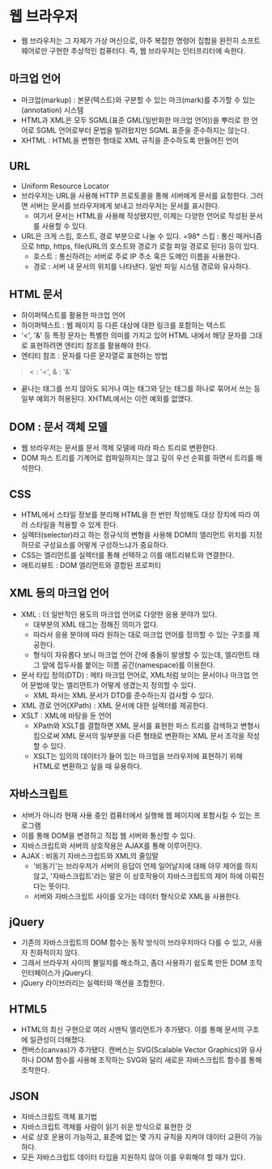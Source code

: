 # 웹 브라우저

* 웹 브라우저는 그 자체가 가상 머신으로, 아주 복잡한 명령어 집합을 완전히 소프트웨어로만 구현한 추상적인 컴퓨터다. 즉, 웹 브라우저는 인터프리터에 속한다.

## 마크업 언어

* 마크업(markup) : 본문(텍스트)와 구분할 수 있는 마크(mark)를 추가할 수 있는(annotation) 시스템
* HTML과 XML은 모두 SGML(표준 GML(일반화한 마크업 언어))을 뿌리로 한 언어로 SGML 언어로부터 문법을 빌려왔지만 SGML 표준을 준수하지는 않는다.
* XHTML : HTML을 변형한 형태로 XML 규칙을 준수하도록 만들어진 언어

## URL

* Uniform Resource Locator
* 브라우저는 URL을 사용해 HTTP 프로토콜을 통해 서버에게 문서를 요청한다. 그러면 서버는 문서를 브라우저에게 보내고 브라우저는 문서를 표시한다.
  * 여기서 문서는 HTML을 사용해 작성됐지만, 이제는 다양한 언어로 작성된 문서를 사용할 수 있다.
* URL은 크게 스킴, 호스트, 경로 부분으로 나눌 수 있다.
=98* 스킴 : 통신 매커니즘으로 http, https, file(URL의 호스트와 경로가 로컬 파일 경로로 된다) 등이 있다.
  * 호스트 : 통신하려는 서버로 주로 IP 주소 혹은 도메인 이름을 사용한다.
  * 경로 : 서버 내 문서의 위치를 나타낸다. 일반 파일 시스템 경로와 유사하다.

## HTML 문서

* 하이퍼텍스트를 활용한 마크업 언어
* 하이퍼텍스트 : 웹 페이지 등 다른 대상에 대한 링크를 포함하는 텍스트
* '<', '&' 등 특정 문자는 특별한 의미를 가지고 있어 HTML 내에서 해당 문자를 그대로 표현하려면 엔티티 참조를 활용해야 한다.
* 엔티티 참조 : 문자를 다른 문자열로 표현하는 방법
> &lt; : '<', &amp; : '&'
* 끝나는 태그를 쓰지 않아도 되거나 여는 태그와 닫는 태그를 하나로 묶어서 쓰는 등 일부 예외가 허용된다. XHTML에서는 이런 예외를 없앴다.

## DOM : 문서 객체 모델

* 웹 브라우저는 문서를 문서 객체 모델에 따라 파스 트리로 변환한다.
* DOM 파스 트리를 기계어로 컴파일하지는 않고 깊이 우선 순회를 하면서 트리를 해석한다.

## CSS

* HTML에서 스타일 정보를 분리해 HTML을 한 번만 작성해도 대상 장치에 따라 여러 스타일을 적용할 수 있게 한다.
* 실렉터(selector)라고 하는 정규식의 변형을 사용해 DOM의 엘리먼트 위치를 지정하므로 구성요소를 어떻게 구성하느냐가 중요하다.
* CSS는 엘리먼트를 실렉터를 통해 선택하고 이를 애트리뷰트와 연결한다.
* 애트리뷰트 : DOM 엘리먼트와 결합된 프로퍼티

## XML 등의 마크업 언어

* XML : 더 일반적인 용도의 마크업 언어로 다양한 응용 분야가 있다.
  * 대부분의 XML 태그는 정해진 의미가 없다.
  * 따라서 응용 분야에 따라 원하는 대로 마크업 언어를 정의할 수 있는 구조를 제공한다.
  * 형식이 자유롭다 보니 마크업 언어 간에 충돌이 발생할 수 있는데, 엘리먼트 태그 앞에 접두사를 붙이는 이름 공간(namespace)를 이용한다.
* 문서 타입 정의(DTD) : 메타 마크업 언어로, XML처럼 보이는 문서이나 마크업 언어 문법에 맞는 엘리먼트가 어떻게 생겼는지 정의할 수 있다. 
  * XML 파서는 XML 문서가 DTD를 준수하는지 검사할 수 있다.
* XML 경로 언어(XPath) : XML 문서에 대한 실렉터를 제공한다.
* XSLT : XML에 바탕을 둔 언어
  * XPath와 XSLT를 결합하면 XML 문서를 표현한 파스 트리를 검색하고 변형시킴으로써 XML 문서의 일부분을 다른 형태로 변환하는 XML 문서 조각을 작성할 수 있다.
  * XSLT는 임의의 데이터가 들어 있는 마크업을 브라우저에 표현하기 위해 HTML로 변환하고 싶을 때 유용하다.

## 자바스크립트

* 서버가 아니라 현재 사용 중인 컴퓨터에서 실행해 웹 페이지에 포함시킬 수 있는 프로그램
* 이를 통해 DOM을 변경하고 직접 웹 서버와 통신할 수 있다.
* 자바스크립트와 서버의 상호작용은 AJAX를 통해 이루어진다.
* AJAX : 비동기 자바스크립트와 XML의 줄임말
  * '비동기'는 브라우저가 서버의 응답이 언제 일어날지에 대해 아무 제어를 하지 않고, '자바스크립트'라는 말은 이 상호작용이 자바스크립트의 제어 하에 이뤄진다는 뜻이다.
  * 서버와 자바스크립트 사이를 오가는 데이터 형식으로 XML을 사용한다.

## jQuery

* 기존의 자바스크립트의 DOM 함수는 동작 방식이 브라우저마다 다를 수 있고, 사용자 친화적이지 않다.
* 그래서 브라우저 사이의 불일치를 해소하고, 좀더 사용하기 쉽도록 만든 DOM 조작 인터페이스가 jQuery다.
* jQuery 라이브러리는 실렉터와 액션을 조합한다.

## HTML5

* HTML의 최신 구현으로 여러 시멘틱 엘리먼트가 추가됐다. 이를 통해 문서의 구조에 일관성이 더해졌다.
* 캔버스(canvas)가 추가됐다. 캔버스는 SVG(Scalable Vector Graphics)와 유사하나 DOM 함수를 사용해 조작하는 SVG와 달리 새로운 자바스크립트 함수를 통해 조작한다.

## JSON

* 자바스크립트 객체 표기법
* 자바스크립트 객체를 사람이 읽기 쉬운 방식으로 표현한 것
* 서로 상호 운용이 가능하고, 표준에 없는 몇 가지 규칙을 지켜야 데이터 교환이 가능하다.
* 모든 자바스크립트 데이터 타입을 지원하지 않아 이를 우회해야 할 때가 있다.